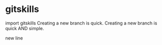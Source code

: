 # gitskills
import gitskills
Creating a new branch is quick.
Creating a new branch is quick AND simple.

new line

